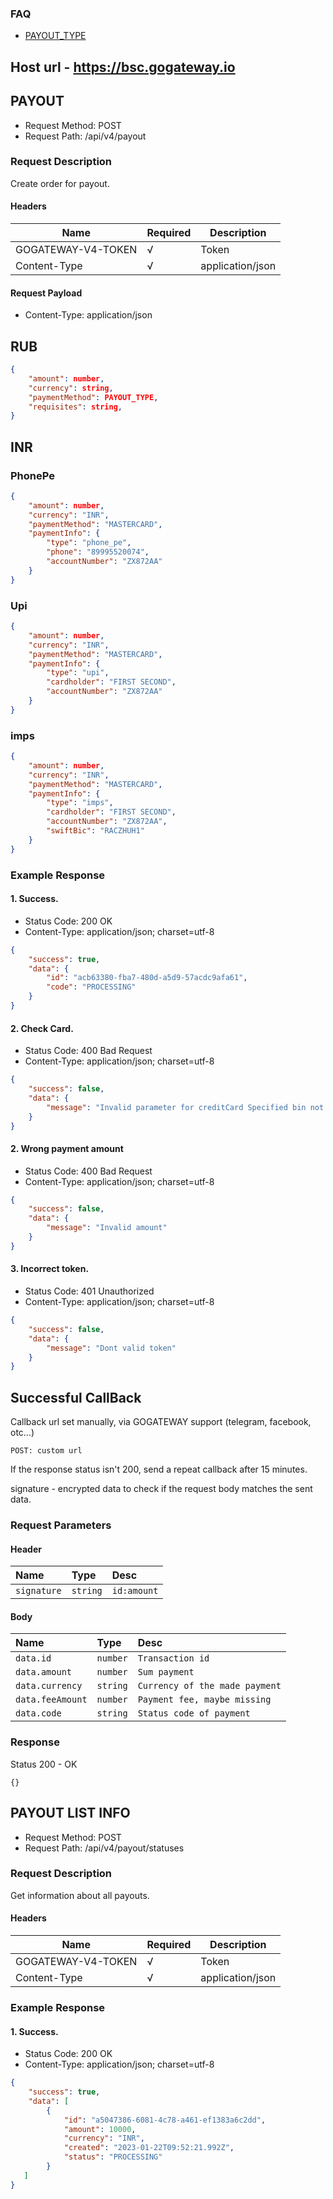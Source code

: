 ### FAQ
- [PAYOUT_TYPE](PAYMENT_INFO.md#payout-type)

## Host url - https://bsc.gogateway.io

## PAYOUT
 - Request Method: POST
 - Request Path: /api/v4/payout

### Request Description
Create order for payout.

#### Headers

| Name            | Required | Description
|-----------------|----------|-----------------
| GOGATEWAY-V4-TOKEN | √        | Token
| Content-Type    | √        | application/json

#### Request Payload

 - Content-Type: application/json

## RUB
```json
{
    "amount": number,
    "currency": string,
    "paymentMethod": PAYOUT_TYPE,
    "requisites": string,
}
```

## INR
### PhonePe
```json
{
    "amount": number,
    "currency": "INR",
    "paymentMethod": "MASTERCARD",
    "paymentInfo": {
        "type": "phone_pe",
        "phone": "89995520074",
        "accountNumber": "ZX872AA"
    }
}
```

### Upi
```json
{
    "amount": number,
    "currency": "INR",
    "paymentMethod": "MASTERCARD",
    "paymentInfo": {
        "type": "upi",
        "cardholder": "FIRST SECOND",
        "accountNumber": "ZX872AA"
    }
}
```

### imps
```json
{
    "amount": number,
    "currency": "INR",
    "paymentMethod": "MASTERCARD",
    "paymentInfo": {
        "type": "imps",
        "cardholder": "FIRST SECOND",
        "accountNumber": "ZX872AA",
        "swiftBic": "RACZHUH1"
    }
}
```

### Example Response

#### 1. Success.

 - Status Code: 200 OK
 - Content-Type: application/json; charset=utf-8


```json
{
    "success": true,
    "data": {
        "id": "acb63380-fba7-480d-a5d9-57acdc9afa61",
        "code": "PROCESSING"
    }
}
```
#### 2. Check Card.

 - Status Code: 400 Bad Request
 - Content-Type: application/json; charset=utf-8


```json
{
    "success": false,
    "data": {
        "message": "Invalid parameter for creditCard Specified bin not found"
    }
}
```

#### 2. Wrong payment amount

 - Status Code: 400 Bad Request
 - Content-Type: application/json; charset=utf-8


```json
{
    "success": false,
    "data": {
        "message": "Invalid amount"
    }
}
```

#### 3. Incorrect token.

 - Status Code: 401 Unauthorized
 - Content-Type: application/json; charset=utf-8


```json
{
    "success": false,
    "data": {
        "message": "Dont valid token"
    }
}
```

## Successful CallBack
Callback url set manually, via GOGATEWAY support (telegram, facebook, otc...)

```
POST: custom url
```
If the response status isn't 200, send a repeat callback after 15 minutes.

signature - encrypted data to check if the request body matches the sent data.

### Request Parameters
#### Header
| Name | Type | Desc |
| :------ | :------ | :------ |
| `signature` | `string` | `id:amount`
#### Body
| Name | Type | Desc |
| :------ | :------ | :------ |
| `data.id` | `number` | `Transaction id`
| `data.amount` | `number` | `Sum payment`
| `data.currency` | `string` | `Currency of the made payment`
| `data.feeAmount` | `number` | `Payment fee, maybe missing`
| `data.code` | `string` | `Status code of payment`

### Response
Status 200 - OK
```
{}
```

## PAYOUT LIST INFO
 - Request Method: POST
 - Request Path: /api/v4/payout/statuses

### Request Description
Get information about all payouts.

#### Headers

| Name            | Required | Description
|-----------------|----------|-----------------
| GOGATEWAY-V4-TOKEN | √        | Token
| Content-Type    | √        | application/json


### Example Response

#### 1. Success.

 - Status Code: 200 OK
 - Content-Type: application/json; charset=utf-8


```json
{
    "success": true,
    "data": [
        {
            "id": "a5047386-6081-4c78-a461-ef1383a6c2dd",
            "amount": 10000,
            "currency": "INR",
            "created": "2023-01-22T09:52:21.992Z",
            "status": "PROCESSING"
        }
   ]
}
```
